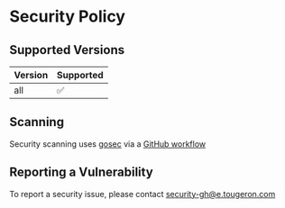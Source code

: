# Security Policy

## Supported Versions

| Version | Supported          |
| ------- | ------------------ |
|   all   | :white_check_mark: |

## Scanning

Security scanning uses [gosec](https://github.com/securego/gosec) via a [GitHub workflow](https://github.com/mtougeron/kuberhealthy-ami-exists-check/actions?query=workflow%3AGosec)

## Reporting a Vulnerability

To report a security issue, please contact security-gh@e.tougeron.com
